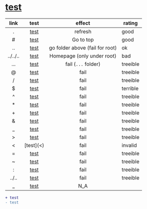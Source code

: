# [test](subfolder/)

|   link   |       test       |             effect              | rating   |
| :------: | :--------------: | :-----------------------------: | -------- |
|    .     |    [test](.)     |             refresh             | good     |
|    \#    |    [test](#)     |            Go to top            | good     |
|    ..    |    [test](..)    | go folder above (fail for root) | ok       |
| ../../.. | [test](../../..) |   Homepage (only under root)    | bad      |
|   ...    |   [test](...)    |       fail (`...` folder)       | treeible |
|    @     |    [test](@)     |              fail               | treeible |
|    /     |    [test](/)     |              fail               | treeible |
|    $     |    [test]($)     |              fail               | terrible |
|    ^     |    [test](^)     |              fail               | treeible |
|    \*    |    [test](*)     |              fail               | treeible |
|    \+    |    [test](+)     |              fail               | treeible |
|    &     |    [test](&)     |              fail               | treeible |
|    _     |    [test](_)     |              fail               | treeible |
|    >     |    [test](>)     |              fail               | treeible |
|    <     |    [test](<)     |              fail               | invalid  |
|    =     |    [test](=)     |              fail               | treeible |
|    ~     |    [test](~)     |              fail               | treeible |
|    :     |    [test](:)     |              fail               | treeible |
|  ../..   |  [test](../..)   |              fail               | treeible |
|    _     |    [test](_)     |               N_A               |          |

```diff
+ test
- test
```